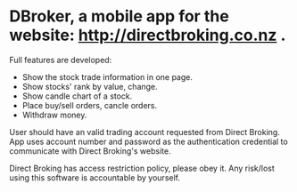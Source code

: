 # DBroker, a mobile app for the website: http://directbroking.co.nz .

Full features are developed:
* Show the stock trade information in one page.
* Show stocks' rank by value, change.
* Show candle chart of a stock.
* Place buy/sell orders, cancle orders.
* Withdraw money.

User should have an valid trading account requested from Direct Broking.
App uses account number and password as the authentication credential to communicate with Direct Broking's website.

Direct Broking has access restriction policy, please obey it. 
Any risk/lost using this software is accountable by yourself.
